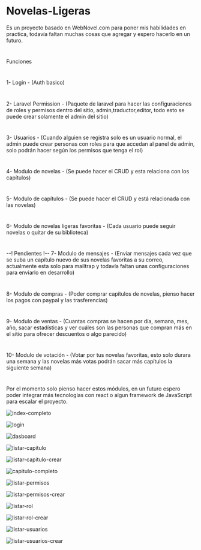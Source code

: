 # Novelas-Ligeras
Es un proyecto basado en WebNovel.com para poner mis habilidades en practica, todavía faltan muchas cosas que agregar y espero hacerlo en un futuro.
#
Funciones
#
1- Login - (Auth basico)
#
2- Laravel Permission - (Paquete de laravel para hacer las configuraciones de roles y permisos dentro del sitio, admin,traductor,editor, todo esto se puede crear solamente el admin del sitio) 
#
3- Usuarios - (Cuando alguien se registra solo es un usuario normal, el admin puede crear personas con roles para que accedan al panel de admin, solo podrán hacer según los permisos que tenga el rol)
#
4- Modulo de novelas - (Se puede hacer el CRUD y esta relaciona con los capítulos)
#
5- Modulo de capítulos - (Se puede hacer el CRUD y está relacionada con las novelas)
#
6- Modulo de novelas ligeras favoritas - (Cada usuario puede seguir novelas o quitar de su biblioteca)
#

--! Pendientes !--
7- Modulo de mensajes - (Enviar mensajes cada vez que se suba un capítulo nuevo de sus novelas favoritas a su correo, actualmente esta solo para mailtrap y todavía faltan unas configuraciones para enviarlo en desarrollo)
#
8- Modulo de compras - (Poder comprar capítulos de novelas, pienso hacer los pagos con paypal y las trasferencias)
#
9- Modulo de ventas - (Cuantas compras se hacen por día, semana, mes, año, sacar estadísticas y ver cuáles son las personas que compran más en el sitio para ofrecer descuentos o algo parecido)
#
10- Modulo de votación - (Votar por tus novelas favoritas, esto solo durara una semana y las novelas más votas podrán sacar más capítulos la siguiente semana)
#
Por el momento solo pienso hacer estos módulos, en un futuro espero poder integrar más tecnologías con react o algun framework de JavaScript para escalar el proyecto. 

![index-completo](https://user-images.githubusercontent.com/46462279/58051363-91acdc80-7b17-11e9-94bd-09e080e300fc.png)

![login](https://user-images.githubusercontent.com/46462279/58051822-d84f0680-7b18-11e9-815f-4b679c8c328e.png)

![dasboard](https://user-images.githubusercontent.com/46462279/58051840-e13fd800-7b18-11e9-84f3-2c5809318466.png)

![listar-capitulo](https://user-images.githubusercontent.com/46462279/58051876-f3217b00-7b18-11e9-9385-aa3cd693cff3.png)

![listar-capitulo-crear](https://user-images.githubusercontent.com/46462279/58051906-03d1f100-7b19-11e9-8e7b-9db88b4163ba.png)

![capitulo-completo](https://user-images.githubusercontent.com/46462279/58052113-970b2680-7b19-11e9-9362-ab63e905e7aa.png)

![listar-permisos](https://user-images.githubusercontent.com/46462279/58052165-befa8a00-7b19-11e9-8d4d-ab2c15f46677.png)

![listar-permisos-crear](https://user-images.githubusercontent.com/46462279/58052190-c6219800-7b19-11e9-81c5-4823d7fae23b.png)

![listar-rol](https://user-images.githubusercontent.com/46462279/58052207-ce79d300-7b19-11e9-99ef-35dc68ff7194.png)

![listar-rol-crear](https://user-images.githubusercontent.com/46462279/58052218-d8033b00-7b19-11e9-8952-0544ead2cdb9.png)

![listar-usuarios](https://user-images.githubusercontent.com/46462279/58052227-e18ca300-7b19-11e9-81f8-b18e0fb68205.png)

![listar-usuarios-crear](https://user-images.githubusercontent.com/46462279/58052245-e8b3b100-7b19-11e9-96f8-fcf6d6b958c7.png)



